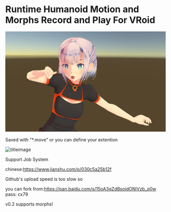 # Runtime Humanoid Motion and Morphs Record and Play For VRoid
![titleimage](https://github.com/superowner/Humanoid-Motion-Record-and-Play-For-VRoid/blob/master/derger.png?raw=true)


Saved with "*.move" or you can define your extention


![titleimage](https://github.com/superowner/Humanoid-Motion-Record-and-Play-For-VRoid/blob/master/kjk.png?raw=true)

Support Job System

chinese:https://www.jianshu.com/p/030c5a25b12f

Github's upload speed is too slow so

you can fork from:https://pan.baidu.com/s/15oA3qZdBsoidONiVzb_q0w  pass: cx79

v0.2 supports morphs!
